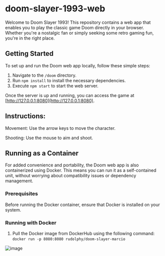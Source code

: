 # doom-slayer-1993-web

Welcome to Doom Slayer 1993! This repository contains a web app that enables you to play the classic game Doom directly in your browser. Whether you're a nostalgic fan or simply seeking some retro gaming fun, you're in the right place.

## Getting Started

To set up and run the Doom web app locally, follow these simple steps:

1. Navigate to the `/doom` directory.
2. Run `npm install` to install the necessary dependencies.
3. Execute `npm start` to start the web server.

Once the server is up and running, you can access the game at [http://127.0.0.1:8080](http://127.0.0.1:8080).

## Instructions:

Movement: Use the arrow keys to move the character.

Shooting: Use the mouse to aim and shoot.


## Running as a Container

For added convenience and portability, the Doom web app is also containerized using Docker. This means you can run it as a self-contained unit, without worrying about compatibility issues or dependency management.

### Prerequisites

Before running the Docker container, ensure that Docker is installed on your system.

### Running with Docker

1. Pull the Docker image from DockerHub using the following command: ```docker run -p 8080:8080 rudolphy/doom-slayer-marcio```


![image](https://github.com/RodolfoMRibeiro/doom-slayer-1993-web/assets/89111970/34056d1e-e48d-4441-acf5-f1ad10930fe4)
